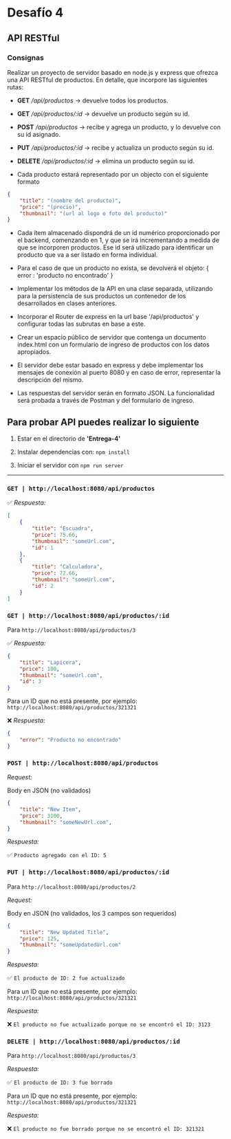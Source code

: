 # Desafío 4
## API RESTful

### Consignas

Realizar un proyecto de servidor basado en node.js y express que ofrezca una API RESTful de productos. En detalle, que incorpore las siguientes rutas:

- **GET** */api/productos* -> devuelve todos los productos.
- **GET** */api/productos/:id* -> devuelve un producto según su id.
- **POST** */api/productos* -> recibe y agrega un producto, y lo devuelve con su id asignado.
- **PUT** */api/productos/:id* -> recibe y actualiza un producto según su id.
- **DELETE** */api/productos/:id* -> elimina un producto según su id.

- Cada producto estará representado por un objecto con el siguiente formato

```json
{
    "title": "(nombre del producto)",
    "price": "(precio)",
    "thumbnail": "(url al logo o foto del producto)"
}
```
- Cada ítem almacenado dispondrá de un id numérico proporcionado por el backend, comenzando en 1, y que se irá incrementando a medida de que se incorporen productos. Ese id será utilizado para identificar un producto que va a ser listado en forma individual.

- Para el caso de que un producto no exista, se devolverá el objeto:
{ error : 'producto no encontrado' }

- Implementar los métodos de la API en una clase separada, utilizando para la persistencia de sus productos un contenedor de los desarrollados en clases anteriores.

- Incorporar el Router de express en la url base '/api/productos' y configurar todas las subrutas en base a este.

- Crear un espacio público de servidor que contenga un documento index.html con un formulario de ingreso de productos con los datos apropiados.

- El servidor debe estar basado en express y debe implementar los mensajes de conexión al puerto 8080 y en caso de error, representar la descripción del mismo.

- Las respuestas del servidor serán en formato JSON. La funcionalidad será probada a través de Postman y del formulario de ingreso.

## Para probar API puedes realizar lo siguiente

1. Estar en el directorio de **'Entrega-4'**

2. Instalar dependencias con: `npm install`

3. Iniciar el servidor con `npm run server`

----

### `GET | http://localhost:8080/api/productos`

✅ *Respuesta:*

```json
[
    {
        "title": "Escuadra",
        "price": 75.66,
        "thumbnail": "someUrl.com",
        "id": 1
    },
    {
        "title": "Calculadora",
        "price": 72.66,
        "thumbnail": "someUrl.com",
        "id": 2
    }
]
```
### `GET | http://localhost:8080/api/productos/:id`

Para `http://localhost:8080/api/productos/3`

✅ *Respuesta:*

```json
{
    "title": "Lapicera",
    "price": 100,
    "thumbnail": "someUrl.com",
    "id": 3
}
```

Para un ID que no está presente, por ejemplo: `http://localhost:8080/api/productos/321321`

❌ *Respuesta:*

```json
{
    "error": "Producto no encontrado"
}
```

### `POST | http://localhost:8080/api/productos`

*Request:*

Body en JSON (no validados)

```json
{
    "title": "New Item",
    "price": 3100,
    "thumbnail": "someNewUrl.com",
}
```

*Respuesta:*

✅ `Producto agregado con el ID: 5`


### `PUT | http://localhost:8080/api/productos/:id`

Para `http://localhost:8080/api/productos/2`

*Request:*

Body en JSON (no validados, los 3 campos son requeridos)

```json
{
    "title": "New Updated Title",
    "price": 125,
    "thumbnail": "someUpdatedUrl.com"
}

```

*Respuesta:*

✅ `El producto de ID: 2 fue actualizado`

Para un ID que no está presente, por ejemplo: `http://localhost:8080/api/productos/321321`

*Respuesta:*

❌ `El producto no fue actualizado porque no se encontró el ID: 3123`

### `DELETE | http://localhost:8080/api/productos/:id`

Para `http://localhost:8080/api/productos/3`

*Respuesta:*

✅ `El producto de ID: 3 fue borrado`

Para un ID que no está presente, por ejemplo: `http://localhost:8080/api/productos/321321`

*Respuesta:*

❌ `El producto no fue borrado porque no se encontró el ID: 321321`